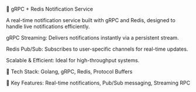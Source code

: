 🚀 gRPC + Redis Notification Service

A real-time notification service built with gRPC and Redis, designed to handle live notifications efficiently.

gRPC Streaming: Delivers notifications instantly via a persistent stream.

Redis Pub/Sub: Subscribes to user-specific channels for real-time updates.

Scalable & Efficient: Ideal for high-throughput systems.


📌 Tech Stack: Golang, gRPC, Redis, Protocol Buffers


📌 Key Features: Real-time notifications, Pub/Sub messaging, Streaming RPC
